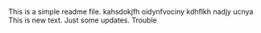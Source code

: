 This is a simple readme file.
kahsdokjfh oidynfvociny kdhflkh nadjy ucnya
This is new text. 
Just some updates.
Trouble
